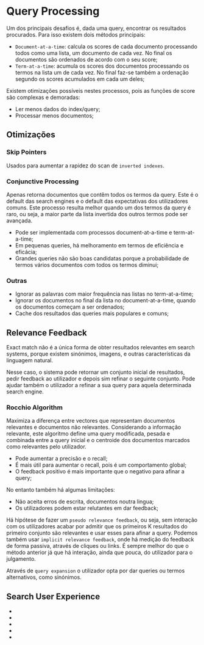 # Query Processing

Um dos principais desafios é, dada uma query, encontrar os resultados procurados. Para isso existem dois métodos principais:

- `Document-at-a-time`: calcula os scores de cada documento processando todos como uma lista, um documento de cada vez. No final os documentos são ordenados de acordo com o seu score;
- `Term-at-a-time`: acumula os scores dos documentos processando os termos na lista um de cada vez. No final faz-se também a ordenação segundo os scores acumulados em cada um deles;

Existem otimizações possíveis nestes processos, pois as funções de score são complexas e demoradas:

- Ler menos dados do index/query;
- Processar menos documentos;

## Otimizações

### Skip Pointers

Usados para aumentar a rapidez do scan de `inverted indexes`.

### Conjunctive Processing

Apenas retorna documentos que contêm todos os termos da query. Este é o default das search engines e o default das expectativas dos utilizadores comuns. Este processo resulta melhor quando um dos termos da query é raro, ou seja, a maior parte da lista invertida dos outros termos pode ser avançada.

- Pode ser implementada com processos document-at-a-time e term-at-a-time;
- Em pequenas queries, há melhoramento em termos de eficiência e eficácia;
- Grandes queries não são boas candidatas porque a probabilidade de termos vários documentos com todos os termos diminui;

### Outras

- Ignorar as palavras com maior frequência nas listas no term-at-a-time;
- Ignorar os documentos no final da lista no document-at-a-time, quando os documentos começam a ser ordenados;
- Cache dos resultados das queries mais populares e comuns;

## Relevance Feedback

Exact match não é a única forma de obter resultados relevantes em search systems, porque existem sinónimos, imagens, e outras características da linguagem natural.

Nesse caso, o sistema pode retornar um conjunto inicial de resultados, pedir feedback ao utilizador e depois sim refinar o seguinte conjunto. Pode ajudar também o utilizador a refinar a sua query para aquela determinada search engine.

### Rocchio Algorithm

Maximiza a diferença entre vectores que representam documentos relevantes e documentos não relevantes. Considerando a informação relevante, este algoritmo define uma query modificada, pesada e combinada entre a query inicial e o centroide dos documentos marcados como relevantes pelo utilizador.

- Pode aumentar a precisão e o recall;
- É mais útil para aumentar o recall, pois é um comportamento global;
- O feedback positivo é mais importante que o negativo para afinar a query;

No entanto também há algumas limitações:

- Não aceita erros de escrita, documentos noutra lingua;
- Os utilizadores podem estar relutantes em dar feedback;

Há hipótese de fazer um `pseudo relevance feedback`, ou seja, sem interação com os utilizadores acabar por admitir que os primeiros K resultados do primeiro conjunto são relevantes e usar esses para afinar a query. Podemos também usar `implicit relevance feedback`, onde há medição do feedback de forma passiva, através de cliques ou links. É sempre melhor do que o método anterior já que há interação, ainda que pouca, do utilizador para o julgamento.

Através de `query expansion` o utilizador opta por dar queries ou termos alternativos, como sinónimos. 

## Search User Experience

- 
- 
- 
- 
- 

